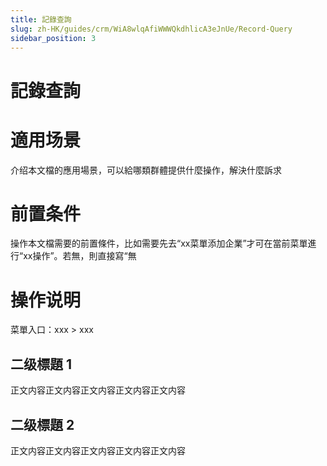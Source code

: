 ```yaml
---
title: 記錄查詢
slug: zh-HK/guides/crm/WiA8wlqAfiWWWQkdhlicA3eJnUe/Record-Query
sidebar_position: 3
---
```



# 記錄查詢

# 適用场景

介绍本文檔的應用場景，可以給哪類群體提供什麼操作，解決什麼訴求

# 前置条件

操作本文檔需要的前置條件，比如需要先去“xx菜單添加企業”才可在當前菜單進行“xx操作”。若無，則直接寫“無

# 操作说明

菜單入口：xxx  > xxx

## 二级標題 1

正文内容正文内容正文内容正文内容正文内容

## 二级標題 2

正文内容正文内容正文内容正文内容正文内容

